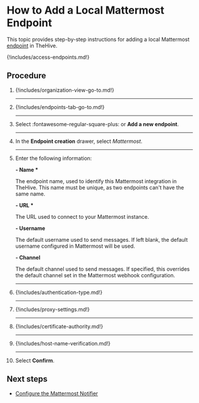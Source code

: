 # How to Add a Local Mattermost Endpoint

This topic provides step-by-step instructions for adding a local Mattermost [endpoint](../manage-endpoints/about-endpoints.md) in TheHive.

{!includes/access-endpoints.md!}

## Procedure

1. {!includes/organization-view-go-to.md!}

    ---

2. {!includes/endpoints-tab-go-to.md!}

    ---

3. Select :fontawesome-regular-square-plus: or **Add a new endpoint**.

    ---

4. In the **Endpoint creation** drawer, select *Mattermost*.

    ---

5. Enter the following information:

    **- Name \***

    The endpoint name, used to identify this Mattermost integration in TheHive. This name must be unique, as two endpoints can't have the same name.

    **- URL \***

    The URL used to connect to your Mattermost instance.

    **- Username**

    The default username used to send messages. If left blank, the default username configured in Mattermost will be used.

    **- Channel**

    The default channel used to send messages. If specified, this overrides the default channel set in the Mattermost webhook configuration.

    ---

6. {!includes/authentication-type.md!}

    ---

7. {!includes/proxy-settings.md!}

    ---

8. {!includes/certificate-authority.md!}

    ---

9. {!includes/host-name-verification.md!}

    ---

10. Select **Confirm**.

## Next steps

* [Configure the Mattermost Notifier](../manage-notifications/notifiers/mattermost.md)
